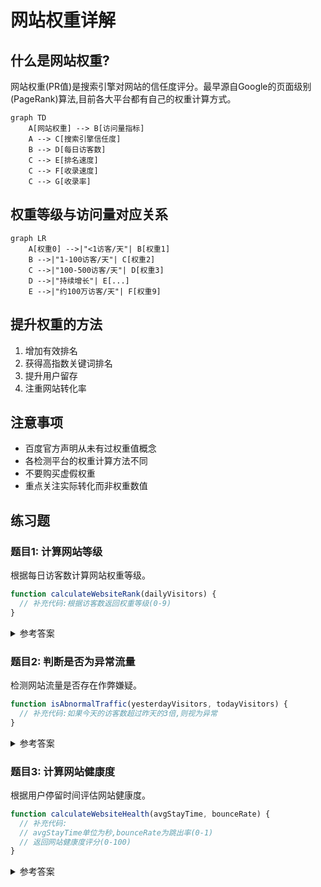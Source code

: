 # 网站权重详解

## 什么是网站权重?

网站权重(PR值)是搜索引擎对网站的信任度评分。最早源自Google的页面级别(PageRank)算法,目前各大平台都有自己的权重计算方式。

```mermaid
graph TD
    A[网站权重] --> B[访问量指标]
    A --> C[搜索引擎信任度]
    B --> D[每日访客数]
    C --> E[排名速度]
    C --> F[收录速度]
    C --> G[收录率]
```

## 权重等级与访问量对应关系

```mermaid
graph LR
    A[权重0] -->|"<1访客/天"| B[权重1]
    B -->|"1-100访客/天"| C[权重2]
    C -->|"100-500访客/天"| D[权重3]
    D -->|"持续增长"| E[...]
    E -->|"约100万访客/天"| F[权重9]
```

## 提升权重的方法

1. 增加有效排名
2. 获得高指数关键词排名
3. 提升用户留存
4. 注重网站转化率

## 注意事项

- 百度官方声明从未有过权重值概念
- 各检测平台的权重计算方法不同
- 不要购买虚假权重
- 重点关注实际转化而非权重数值

## 练习题

### 题目1: 计算网站等级
根据每日访客数计算网站权重等级。

```javascript
function calculateWebsiteRank(dailyVisitors) {
  // 补充代码:根据访客数返回权重等级(0-9)
}
```

<details>
<summary>参考答案</summary>

```javascript
function calculateWebsiteRank(dailyVisitors) {
  if (dailyVisitors < 1) return 0;
  if (dailyVisitors < 100) return 1;
  if (dailyVisitors < 500) return 2;
  if (dailyVisitors < 1000) return 3;
  if (dailyVisitors < 10000) return 4;
  if (dailyVisitors < 50000) return 5;
  if (dailyVisitors < 100000) return 6;
  if (dailyVisitors < 500000) return 7;
  if (dailyVisitors < 1000000) return 8;
  return 9;
}
```
</details>

### 题目2: 判断是否为异常流量
检测网站流量是否存在作弊嫌疑。

```javascript
function isAbnormalTraffic(yesterdayVisitors, todayVisitors) {
  // 补充代码:如果今天的访客数超过昨天的3倍,则视为异常
}
```

<details>
<summary>参考答案</summary>

```javascript
function isAbnormalTraffic(yesterdayVisitors, todayVisitors) {
  return todayVisitors > yesterdayVisitors * 3;
}
```
</details>

### 题目3: 计算网站健康度
根据用户停留时间评估网站健康度。

```javascript
function calculateWebsiteHealth(avgStayTime, bounceRate) {
  // 补充代码:
  // avgStayTime单位为秒,bounceRate为跳出率(0-1)
  // 返回网站健康度评分(0-100)
}
```

<details>
<summary>参考答案</summary>

```javascript
// 不同类型网站的推荐基准值
const STAY_TIME_BENCHMARK = {
    news: 180,     // 新闻网站
    ecommerce: 300,// 电商网站
    education: 600,// 教育网站
    blog: 240      // 博客
};

function calculateWebsiteHealth(avgStayTime, bounceRate, siteType = 'news') {
    const benchmark = STAY_TIME_BENCHMARK[siteType] || 180;
    const stayScore = Math.min(avgStayTime / benchmark * 50, 50);
    const bounceScore = (1 - bounceRate) * 50;
    return Math.round(stayScore + bounceScore);
}
```


</details>